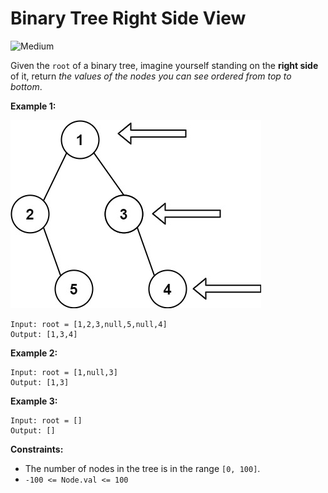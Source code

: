 # Binary Tree Right Side View

![Medium](https://img.shields.io/badge/Difficulty-Medium-yellow)

Given the `root` of a binary tree, imagine yourself standing on the **right side** of it, return *the values of the nodes you can see ordered from top to bottom*.

 

**Example 1:**

![tree](tree.jpg)

```
Input: root = [1,2,3,null,5,null,4]
Output: [1,3,4]
```
**Example 2:**
```
Input: root = [1,null,3]
Output: [1,3]
```
**Example 3:**
```
Input: root = []
Output: []
```
 

**Constraints:**

- The number of nodes in the tree is in the range `[0, 100]`.
- `-100 <= Node.val <= 100`